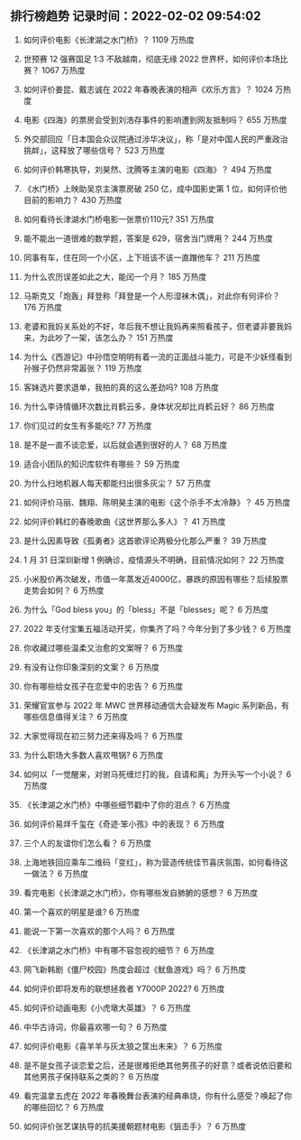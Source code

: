 
## 排行榜趋势 记录时间：2022-02-02 09:54:02
  
  1. 如何评价电影《长津湖之水门桥》？ 1109 万热度
    
  2. 世预赛 12 强赛国足 1:3 不敌越南，彻底无缘 2022 世界杯，如何评价本场比赛？ 1067 万热度
    
  3. 如何评价姜昆、戴志诚在 2022 年春晚表演的相声《欢乐方言》？ 1024 万热度
    
  4. 电影《四海》的票房会受到刘浩存事件的影响遭到网友抵制吗？ 655 万热度
    
  5. 外交部回应「日本国会众议院通过涉华决议」，称「是对中国人民的严重政治挑衅」，这释放了哪些信号？ 523 万热度
    
  6. 如何评价韩寒执导，刘昊然、沈腾等主演的电影《四海》？ 494 万热度
    
  7. 《水门桥》上映助吴京主演票房破 250 亿，成中国影史第 1 位，如何评价他目前的影响力？ 430 万热度
    
  8. 如何看待长津湖水门桥电影一张票价110元? 351 万热度
    
  9. 能不能出一道很难的数学题，答案是 629，宿舍当门牌用？ 244 万热度
    
  10. 同事有车，住在同一个小区，上下班该不该一直蹭他车？ 211 万热度
    
  11. 为什么农历误差如此之大，能闰一个月？ 185 万热度
    
  12. 马斯克又「炮轰」拜登称「拜登是一个人形湿袜木偶」，对此你有何评价？ 176 万热度
    
  13. 老婆和我妈关系处的不好，年后我不想让我妈再来照看孩子，但老婆非要我妈来，为此吵了一架，该怎么办？ 151 万热度
    
  14. 为什么《西游记》中孙悟空明明有着一流的正面战斗能力，可是不少妖怪看到孙猴子仍然非常嚣张？ 119 万热度
    
  15. 客妹选片要求退单，我拍的真的这么差劲吗? 108 万热度
    
  16. 为什么李诗情循环次数比肖鹤云多，身体状况却比肖鹤云好？ 86 万热度
    
  17. 你们见过的女生有多能吃? 77 万热度
    
  18. 是不是一直不谈恋爱，以后就会遇到很好的人？ 68 万热度
    
  19. 适合小团队的知识库软件有哪些？ 59 万热度
    
  20. 为什么扫地机器人每天都能扫出很多灰尘？ 57 万热度
    
  21. 如何评价马丽、魏翔、陈明昊主演的电影《这个杀手不太冷静》？ 45 万热度
    
  22. 如何评价韩红的春晚歌曲《这世界那么多人》？ 41 万热度
    
  23. 是什么因素导致《孤勇者》这首歌评论两极分化那么严重？ 39 万热度
    
  24. 1 月 31 日深圳新增 1 例确诊，疫情源头不明确，目前情况如何？ 22 万热度
    
  25. 小米股价再次破发，市值一年蒸发近4000亿，暴跌的原因有哪些？后续股票走势会如何？ 6 万热度
    
  26. 为什么「God bless you」的「bless」不是「blesses」呢？ 6 万热度
    
  27. 2022 年支付宝集五福活动开奖，你集齐了吗？今年分到了多少钱？ 6 万热度
    
  28. 你收藏过哪些温柔又治愈的文案呀？ 6 万热度
    
  29. 有没有让你印象深刻的文案？ 6 万热度
    
  30. 你有哪些给女孩子在恋爱中的忠告？ 6 万热度
    
  31. 荣耀官宣参与 2022 年 MWC 世界移动通信大会疑发布 Magic 系列新品，有哪些信息值得关注？ 6 万热度
    
  32. 大家觉得现在初三努力还来得及吗？ 6 万热度
    
  33. 为什么职场大多数人喜欢甩锅? 6 万热度
    
  34. 如何以「一觉醒来，对驸马死缠烂打的我，自请和离」为开头写一个小说？ 6 万热度
    
  35. 《长津湖之水门桥》中哪些细节戳中了你的泪点？ 6 万热度
    
  36. 如何评价易烊千玺在《奇迹·笨小孩》中的表现？ 6 万热度
    
  37. 三个人的友谊你们怎么看？ 6 万热度
    
  38. 上海地铁回应乘车二维码「变红」，称为营造传统佳节喜庆氛围，如何看待这一做法？ 6 万热度
    
  39. 看完电影《长津湖之水门桥》，你有哪些发自肺腑的感想？ 6 万热度
    
  40. 第一个喜欢的明星是谁? 6 万热度
    
  41. 能说一下第一次喜欢的那个人吗？ 6 万热度
    
  42. 《长津湖之水门桥》中有哪不容忽视的细节？ 6 万热度
    
  43. 网飞新韩剧《僵尸校园》热度会超过《鱿鱼游戏》吗？ 6 万热度
    
  44. 如何评价即将发布的联想拯救者 Y7000P 2022? 6 万热度
    
  45. 如何评价动画电影《小虎墩大英雄》？ 6 万热度
    
  46. 中华古诗词，你最喜欢哪一句？ 6 万热度
    
  47. 如何评价电影《喜羊羊与灰太狼之筐出未来》？ 6 万热度
    
  48. 是不是女孩子谈恋爱之后，还是很难拒绝其他男孩子的好意？或者说依旧要和其他男孩子保持联系之类的？ 6 万热度
    
  49. 看完温拿五虎在 2022 年春晚舞台表演的经典串烧，你有什么感受？唤起了你的哪些回忆？ 6 万热度
    
  50. 如何评价张艺谋执导的抗美援朝题材电影《狙击手》？ 6 万热度
    